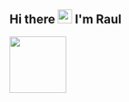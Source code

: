## Hi there <img src="https://media.giphy.com/media/hvRJCLFzcasrR4ia7z/giphy.gif" width="25px"> I'm Raul

<img src="https://media1.tenor.com/m/5GQa-DDifk4AAAAC/yay-yes.gif" width="100px">

<!--
**raulxdev/raulxdev** is a ✨ _special_ ✨ repository because its `README.md` (this file) appears on your GitHub profile.

Here are some ideas to get you started:

- 🔭 I’m currently working on ...
- 🌱 I’m currently learning ...
- 👯 I’m looking to collaborate on ...
- 🤔 I’m looking for help with ...
- 💬 Ask me about ...
- 📫 How to reach me: ...
- 😄 Pronouns: ...
- ⚡ Fun fact: ...
-->
